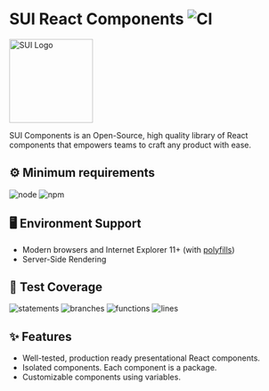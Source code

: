 # SUI React Components ![CI](https://github.com/SUI-Components/sui-components/workflows/CI/badge.svg)

<img src="https://avatars2.githubusercontent.com/u/13288987?s=200&v=4" alt="SUI Logo" width="150">

SUI Components is an Open-Source, high quality library of React components that empowers teams to craft any product with ease.

## ⚙️ Minimum requirements
![node](https://shields.io/badge/node-v16+-lightgray?logo=nodedotjs&logoWidth=20&style=for-the-badge)
![npm](https://shields.io/badge/npm-v7+-lightgrey?logo=npm&logoWidth=20&style=for-the-badge)

## 🖥 Environment Support

- Modern browsers and Internet Explorer 11+ (with [polyfills](https://github.com/SUI-Components/sui/tree/master/packages/sui-polyfills))
- Server-Side Rendering

## 🧪 Test Coverage

![statements](https://shields.io/badge/statements-71.58%25-orange)
![branches](https://shields.io/badge/branches-58.02%25-AA0000)
![functions](https://shields.io/badge/functions-59.32%25-AA0000)
![lines](https://shields.io/badge/lines-73.33%25-orange)

## ✨ Features

- Well-tested, production ready presentational React components.
- Isolated components. Each component is a package.
- Customizable components using variables.
